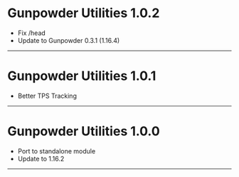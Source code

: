 # Gunpowder Utilities 1.0.2

- Fix /head
- Update to Gunpowder 0.3.1 (1.16.4)

---
# Gunpowder Utilities 1.0.1

- Better TPS Tracking


---
# Gunpowder Utilities 1.0.0

- Port to standalone module
- Update to 1.16.2

---
